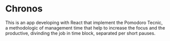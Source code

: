 # Chronos
This is an app developing with React that implement the Pomodoro Tecnic, a methodologic of management time that help to increase the focus and the productive, divinding the job in time block, separated per short pauses.

